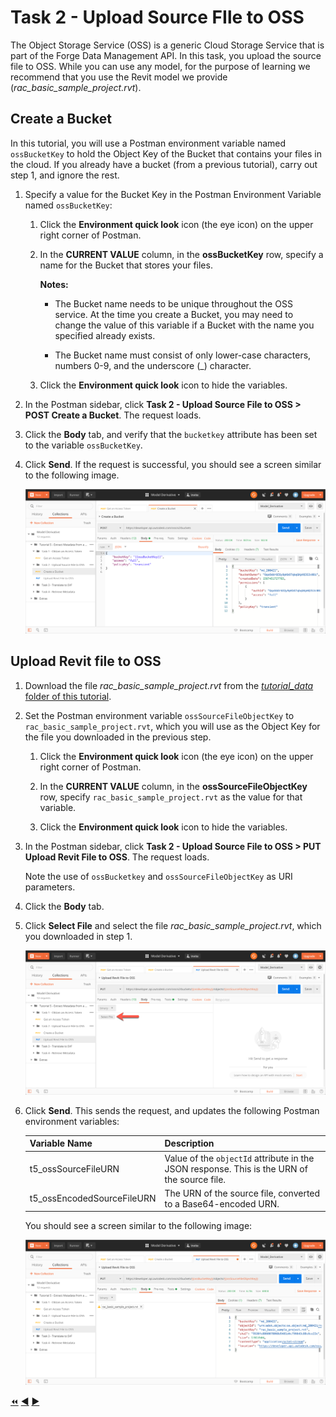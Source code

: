 # Task 2 - Upload Source FIle to OSS

The Object Storage Service (OSS) is a generic Cloud Storage Service that is part of the Forge Data Management API. In this task, you upload the source file to OSS. While you can use any model, for the purpose of learning we recommend that you use the Revit model we provide (*rac_basic_sample_project.rvt*). 

## Create a Bucket

In this tutorial, you will use a Postman environment variable named `ossBucketKey` to hold the Object Key of the Bucket that contains your files in the cloud. If you already have a bucket (from a previous tutorial), carry out step 1, and ignore the rest.

1. Specify a value for the Bucket Key in the Postman Environment Variable named `ossBucketKey`:

    1. Click the **Environment quick look** icon (the eye icon) on the upper right corner of Postman.

    2. In the **CURRENT VALUE** column, in the **ossBucketKey** row, specify a name for the Bucket that stores your files.

        **Notes:**  
        - The Bucket name needs to be unique throughout the OSS service. At the time you create a Bucket, you may need to change the value of this variable if a Bucket with the name you specified already exists.

        - The Bucket name must consist of only lower-case characters, numbers 0-9, and the underscore (_) character.

    3. Click the **Environment quick look** icon to hide the variables.

4. In the Postman sidebar, click **Task 2 - Upload Source File to OSS > POST Create a Bucket**. The request loads.

5. Click the **Body** tab, and verify that the `bucketkey` attribute has been set to the variable `ossBucketKey`.

5. Click **Send**. If the request is successful, you should see a screen similar to the following image.

    ![Successful Bucket Creation](../images/task2-sucessfull_bucket_creation.png "Successful Bucket Creation")

## Upload Revit file to OSS

1. Download the file *rac_basic_sample_project.rvt* from the [*tutorial_data* folder of this tutorial](../tutorial_data).

2. Set the Postman environment variable `ossSourceFileObjectKey` to `rac_basic_sample_project.rvt`, which you will use as the Object Key for the file you downloaded in the previous step. 

   1. Click the **Environment quick look** icon (the eye icon) on the upper right corner of Postman.

   2. In the **CURRENT VALUE** column, in the **ossSourceFileObjectKey** row, specify `rac_basic_sample_project.rvt` as the value for that variable. 

   3. Click the **Environment quick look** icon to hide the variables.

3. In the Postman sidebar, click **Task 2 - Upload Source File to OSS > PUT Upload Revit File to OSS**. The request loads.

    Note the use of `ossBucketkey` and `ossSourceFileObjectKey` as URI parameters.

4. Click the **Body** tab.

5. Click **Select File** and select the file *rac_basic_sample_project.rvt*, which you downloaded in step 1.

    ![Select file button](../images/task2-select_files_button.png "Select file button")

6. Click **Send**. This sends the request, and updates the following Postman environment variables:

   | Variable Name              | Description                                                                                 |
   |----------------------------|---------------------------------------------------------------------------------------------|
   | t5_ossSourceFileURN        | Value of the `objectId` attribute in the JSON response. This is the URN of the source file. |
   | t5_ossEncodedSourceFileURN | The URN of the source file, converted to a Base64-encoded URN.                              |

   You should see a screen similar to the following image:

    ![Successful upload of input file](../images/task2-successful_upload.png "Successful upload of input file")

[:rewind:](../readme.md "readme.md") [:arrow_backward:](task-1.md "Previous task") [:arrow_forward:](task-3.md "Next task")
